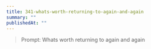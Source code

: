 ```yaml
---
title: 341-whats-worth-returning-to-again-and-again
summary: ""
publishedAt: ""
---
```


> Prompt: Whats worth returning to again and again

